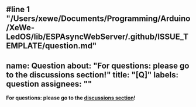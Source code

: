 #line 1 "/Users/xewe/Documents/Programming/Arduino/XeWe-LedOS/lib/ESPAsyncWebServer/.github/ISSUE_TEMPLATE/question.md"
---
name: Question
about: "For questions: please go to the discussions section!"
title: "[Q]"
labels: question
assignees: ""
---

**For questions: please go to the [discussions section](https://github.com/ESP32Async/ESPAsyncWebServer/discussions)!**